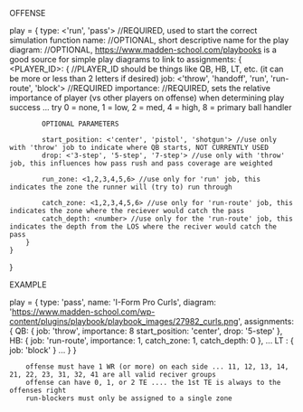 OFFENSE

play = {
    type: <'run', 'pass'> //REQUIRED, used to start the correct simulation function
    name: <string> //OPTIONAL, short descriptive name for the play
    diagram: <link to image> //OPTIONAL, https://www.madden-school.com/playbooks is a good source for simple play diagrams to link to
    assignments: {    
        <PLAYER_ID>: { //PLAYER_ID should be things like QB, HB, LT, etc. (it can be more or less than 2 letters if desired)
            job: <'throw', 'handoff', 'run', 'run-route', 'block'> //REQUIRED
            importance: <number> //REQUIRED, sets the relative importance of player (vs other players on offense) when determining play success ... try 0 = none, 1 = low, 2 = med, 4 = high, 8 = primary ball handler

            OPTIONAL PARAMETERS
            
            start_position: <'center', 'pistol', 'shotgun'> //use only with 'throw' job to indicate where QB starts, NOT CURRENTLY USED
            drop: <'3-step', '5-step', '7-step'> //use only with 'throw' job, this influences how pass rush and pass coverage are weighted
            
            run_zone: <1,2,3,4,5,6> //use only for 'run' job, this indicates the zone the runner will (try to) run through

            catch_zone: <1,2,3,4,5,6> //use only for 'run-route' job, this indicates the zone where the reciever would catch the pass
            catch_depth: <number> //use only for the 'run-route' job, this indicates the depth from the LOS where the reciver would catch the pass
        }
    }
}

EXAMPLE

play = {
    type: 'pass',
    name: 'I-Form Pro Curls',
    diagram: 'https://www.madden-school.com/wp-content/plugins/playbook/playbook_images/27982_curls.png',
    assignments: {
        QB: {
            job: 'throw',
            importance: 8
            start_position: 'center',
            drop: '5-step'
        },
        HB: {
            job: 'run-route',
            importance: 1,
            catch_zone: 1,
            catch_depth: 0
        },
        ...
        LT : {
            job: 'block'
        }
        ...
    }
}

        offense must have 1 WR (or more) on each side ... 11, 12, 13, 14, 21, 22, 23, 31, 32, 41 are all valid reciver groups
        offense can have 0, 1, or 2 TE .... the 1st TE is always to the offenses right
        run-blockers must only be assigned to a single zone